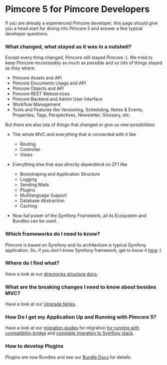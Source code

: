 # Pimcore 5 for Pimcore Developers

If you are already a experienced Pimcore developer, this page should give you a head start for diving into Pimcore 5 and 
answer a few typical developer questions. 

### What changed, what stayed as it was in a nutshell? 
Except every thing changed, Pimcore still stayed Pimcore :). We tried to keep Pimcore reconizeably as much as possible 
and so lots of things stayed as they where: 
- Pimcore Assets and API
- Pimcore Documents Usage and API
- Pimcore Objects and API
- Pimcore REST Webservices
- Pimcore Backend and Admin User Interface
- Workflow Management
- Tools and Features like Versioning, Scheduling, Notes & Events, Properties, Tags, Perspectives, Newsletter, Glossary, etc.

But there are also lots of things that changed or give us new possibilities: 
- The whole MVC and everything that is connected with it like 
  - Routing
  - Controller
  - Views
  
- Everything else that was directly dependend on ZF1 like 
  - Bootstraping and Application Structure
  - Logging
  - Sending Mails
  - Plugins
  - Multilanguage Support
  - Database Abstraction
  - Caching
  
- Now full power of the Symfony Framework, all its Ecosystem and Bundles can be used. 


### Which frameworks do I need to know? 
Pimcore is based on Symfony and its architecture is typical Symfony application. So, if you don't know Symfony framework, 
get to know it [here](http://symfony.com/what-is-symfony) :) 


### Where do I find what? 
Have a look at our [directories structure docs](./02_Directories_Structure.md). 


### What are the breaking changes I need to know about besides MVC?
Have a look at our [Upgrade Notes](../13_Installation_and_Upgrade/09_Upgrade_Notes/02_V4_to_V5.md). 


### How Do I get my Application Up and Running with Pimcore 5?
Have a look at our [migration guides](../13_Installation_and_Upgrade/07_Updating_Pimcore/01_Upgrade_from_4_to_5/README.md) 
for migration [for running with compatibility bridge](../13_Installation_and_Upgrade/07_Updating_Pimcore/01_Upgrade_from_4_to_5/02_Migrate_for_Compatibility_Bridge.md) 
and [complete migration to Symfony stack](../13_Installation_and_Upgrade/07_Updating_Pimcore/01_Upgrade_from_4_to_5/04_Migrate_to_Symfony_Stack.md). 


### How to develop Plugins
Plugins are now Bundles and see our [Bundle Docs](../10_Extending_Pimcore/13_Bundle_Developers_Guide/README.md) for details. 



